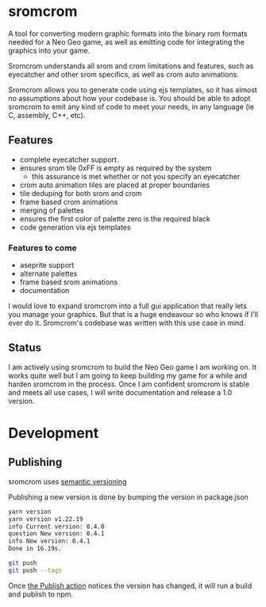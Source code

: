 # sromcrom

A tool for converting modern graphic formats into the binary rom formats needed for a Neo Geo game, as well as emitting code for integrating the graphics into your game.

Sromcrom understands all srom and crom limitations and features, such as eyecatcher and other srom specifics, as well as crom auto animations.

Sromcrom allows you to generate code using ejs templates, so it has almost no assumptions about how your codebase is. You should be able to adopt sromcrom to emit any kind of code to meet your needs, in any language (ie C, assembly, C++, etc).

## Features

- complete eyecatcher support.
- ensures srom tile 0xFF is empty as required by the system
  - this assurance is met whether or not you specify an eyecatcher
- crom auto animation tiles are placed at proper boundaries
- tile deduping for both srom and crom
- frame based crom animations
- merging of palettes
- ensures the first color of palette zero is the required black
- code generation via ejs templates

### Features to come

- aseprite support
- alternate palettes
- frame based srom animations
- documentation

I would love to expand sromcrom into a full gui application that really lets you manage your graphics. But that is a huge endeavour so who knows if I'll ever do it. Sromcrom's codebase was written with this use case in mind.

## Status

I am actively using sromcrom to build the Neo Geo game I am working on. It works quite well but I am going to keep building my game for a while and harden sromcrom in the process. Once I am confident sromcrom is stable and meets all use cases, I will write documentation and release a 1.0 version.

# Development

## Publishing

sromcrom uses [semantic versioning](https://semver.org/)

Publishing a new version is done by bumping the version in package.json

```bash
yarn version
yarn version v1.22.19
info Current version: 0.4.0
question New version: 0.4.1
info New version: 0.4.1
Done in 16.19s.

git push
git push --tags
```

Once [the Publish action](https://github.com/city41/sromcrom/actions/workflows/publish.yml) notices the version has changed, it will run a build and publish to npm.